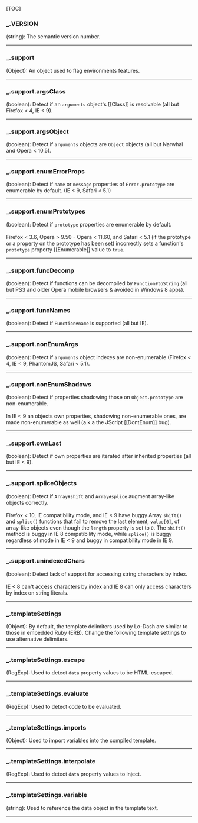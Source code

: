 [TOC]

### _.VERSION

(string): The semantic version number.

* * *

### _.support

(Object): An object used to flag environments features.

* * *

### _.support.argsClass

(boolean): Detect if an `arguments` object's [[Class]] is resolvable (all but Firefox < 4, IE < 9).

* * *

### _.support.argsObject

(boolean): Detect if `arguments` objects are `Object` objects (all but Narwhal and Opera < 10.5).

* * *

### _.support.enumErrorProps

(boolean): Detect if `name` or `message` properties of `Error.prototype` are
enumerable by default. (IE < 9, Safari < 5.1)

* * *

### _.support.enumPrototypes

(boolean): Detect if `prototype` properties are enumerable by default.
<br>
<br>
Firefox < 3.6, Opera > 9.50 - Opera < 11.60, and Safari < 5.1
(if the prototype or a property on the prototype has been set)
incorrectly sets a function's `prototype` property [[Enumerable]]
value to `true`.

* * *

### _.support.funcDecomp

(boolean): Detect if functions can be decompiled by `Function#toString`
(all but PS3 and older Opera mobile browsers & avoided in Windows 8 apps).

* * *

### _.support.funcNames

(boolean): Detect if `Function#name` is supported (all but IE).

* * *

### _.support.nonEnumArgs

(boolean): Detect if `arguments` object indexes are non-enumerable
(Firefox < 4, IE < 9, PhantomJS, Safari < 5.1).

* * *

### _.support.nonEnumShadows

(boolean): Detect if properties shadowing those on `Object.prototype` are non-enumerable.
<br>
<br>
In IE < 9 an objects own properties, shadowing non-enumerable ones, are
made non-enumerable as well (a.k.a the JScript [[DontEnum]] bug).

* * *

### _.support.ownLast

(boolean): Detect if own properties are iterated after inherited properties (all but IE < 9).

* * *

### _.support.spliceObjects

(boolean): Detect if `Array#shift` and `Array#splice` augment array-like objects correctly.
<br>
<br>
Firefox < 10, IE compatibility mode, and IE < 9 have buggy Array `shift()`
and `splice()` functions that fail to remove the last element, `value[0]`,
of array-like objects even though the `length` property is set to `0`.
The `shift()` method is buggy in IE 8 compatibility mode, while `splice()`
is buggy regardless of mode in IE < 9 and buggy in compatibility mode in IE 9.

* * *

### _.support.unindexedChars

(boolean): Detect lack of support for accessing string characters by index.
<br>
<br>
IE < 8 can't access characters by index and IE 8 can only access
characters by index on string literals.

* * *

### _.templateSettings

(Object): By default, the template delimiters used by Lo-Dash are similar to those in
embedded Ruby (ERB). Change the following template settings to use alternative
delimiters.

* * *

### _.templateSettings.escape

(RegExp): Used to detect `data` property values to be HTML-escaped.

* * *

### _.templateSettings.evaluate

(RegExp): Used to detect code to be evaluated.

* * *

### _.templateSettings.imports

(Object): Used to import variables into the compiled template.

* * *

### _.templateSettings.interpolate

(RegExp): Used to detect `data` property values to inject.

* * *

### _.templateSettings.variable

(string): Used to reference the data object in the template text.

* * *

<!-- /div -->

<!-- /div -->

<!-- /div -->

[1]: #arrays "Jump back to the TOC."

